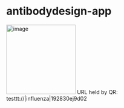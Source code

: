 # antibodydesign-app

<img width="183" alt="image" src="https://github.com/anna-vlady/antibodydesign-app/assets/94268022/c1b94db9-9300-4c5a-a1e2-d6e48085b368">
URL held by QR: testtt://|influenza|192830ej9d02
